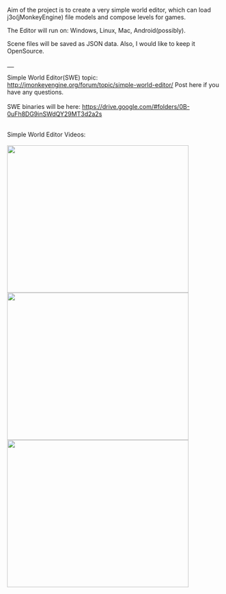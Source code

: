 Aim of the project is to create a very simple world editor, which can load j3o(jMonkeyEngine) file models and compose levels for games.

The Editor will run on:
Windows, Linux, Mac, Android(possibly).

Scene files will be saved as JSON data.
Also, I would like to keep it OpenSource.

<a href='http://code.google.com/p/jme-glsl-shaders/'><img src='http://i.imgur.com/ahONl.png' alt='' border='0'> <a />
<a href='https://code.google.com/p/rise-of-mutants/'><img src='http://i.imgur.com/usfBS.png' alt='' border='0'> <a />
<a href='https://code.google.com/p/motiveai/'><img src='http://i.imgur.com/X0Ome.png' alt='' border='0'> <a />
<a href='http://code.google.com/p/blender-addons-by-mifth/'><img src='http://i.imgur.com/WSSym.png' alt='' border='0'> <a />
<a href='http://code.google.com/p/jme-simple-examples/'><img src='http://i.imgur.com/QCGSc.png' alt='' border='0'> <a />
<br>

Simple World Editor(SWE) topic:<br>
<a href='http://jmonkeyengine.org/forum/topic/simple-world-editor/'>http://jmonkeyengine.org/forum/topic/simple-world-editor/</a>
Post here if you have any questions.<br>
<br>
SWE binaries will be here: <a href='https://drive.google.com/#folders/0B-0uFh8DG9inSWdQY29MT3d2a2s'>https://drive.google.com/#folders/0B-0uFh8DG9inSWdQY29MT3d2a2s</a>
<br>

<br>Simple World Editor Videos:<br>
<br><a href='http://www.youtube.com/watch?feature=player_embedded&v=YJKGQVH3yh4' target='_blank'><img src='http://img.youtube.com/vi/YJKGQVH3yh4/0.jpg' width='425' height=344 /></a>
<br><a href='http://www.youtube.com/watch?feature=player_embedded&v=FxEjFyD8F3U' target='_blank'><img src='http://img.youtube.com/vi/FxEjFyD8F3U/0.jpg' width='425' height=344 /></a>
<br><a href='http://www.youtube.com/watch?feature=player_embedded&v=EYGShTxXq_Q' target='_blank'><img src='http://img.youtube.com/vi/EYGShTxXq_Q/0.jpg' width='425' height=344 /></a>
<br>